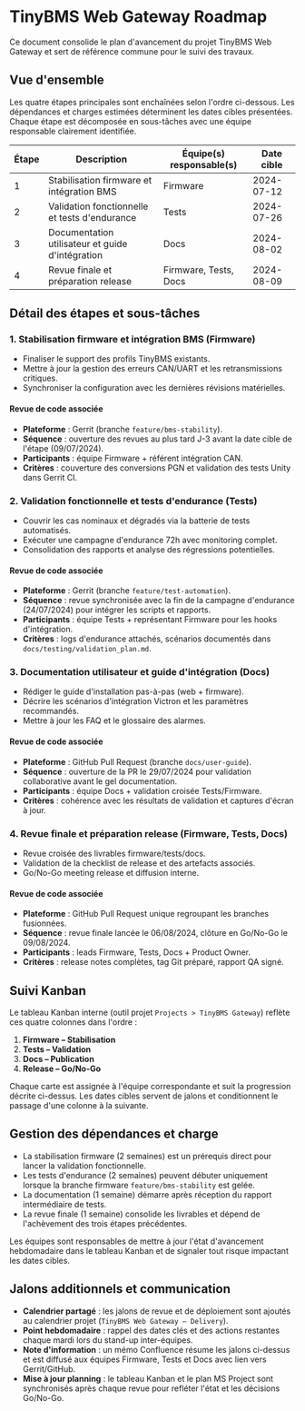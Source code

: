 # TinyBMS Web Gateway Roadmap

Ce document consolide le plan d'avancement du projet TinyBMS Web Gateway et sert de référence commune pour le suivi des travaux.

## Vue d'ensemble

Les quatre étapes principales sont enchaînées selon l'ordre ci-dessous. Les dépendances et charges estimées déterminent les dates cibles présentées. Chaque étape est décomposée en sous-tâches avec une équipe responsable clairement identifiée.

| Étape | Description | Équipe(s) responsable(s) | Date cible |
|-------|-------------|--------------------------|------------|
| 1 | Stabilisation firmware et intégration BMS | Firmware | 2024-07-12 |
| 2 | Validation fonctionnelle et tests d'endurance | Tests | 2024-07-26 |
| 3 | Documentation utilisateur et guide d'intégration | Docs | 2024-08-02 |
| 4 | Revue finale et préparation release | Firmware, Tests, Docs | 2024-08-09 |

## Détail des étapes et sous-tâches

### 1. Stabilisation firmware et intégration BMS (Firmware)
- Finaliser le support des profils TinyBMS existants.
- Mettre à jour la gestion des erreurs CAN/UART et les retransmissions critiques.
- Synchroniser la configuration avec les dernières révisions matérielles.

#### Revue de code associée
- **Plateforme** : Gerrit (branche `feature/bms-stability`).
- **Séquence** : ouverture des revues au plus tard J-3 avant la date cible de l'étape (09/07/2024).
- **Participants** : équipe Firmware + référent intégration CAN.
- **Critères** : couverture des conversions PGN et validation des tests Unity dans Gerrit CI.

### 2. Validation fonctionnelle et tests d'endurance (Tests)
- Couvrir les cas nominaux et dégradés via la batterie de tests automatisés.
- Exécuter une campagne d'endurance 72h avec monitoring complet.
- Consolidation des rapports et analyse des régressions potentielles.

#### Revue de code associée
- **Plateforme** : Gerrit (branche `feature/test-automation`).
- **Séquence** : revue synchronisée avec la fin de la campagne d'endurance (24/07/2024) pour intégrer les scripts et rapports.
- **Participants** : équipe Tests + représentant Firmware pour les hooks d'intégration.
- **Critères** : logs d'endurance attachés, scénarios documentés dans `docs/testing/validation_plan.md`.

### 3. Documentation utilisateur et guide d'intégration (Docs)
- Rédiger le guide d'installation pas-à-pas (web + firmware).
- Décrire les scénarios d'intégration Victron et les paramètres recommandés.
- Mettre à jour les FAQ et le glossaire des alarmes.

#### Revue de code associée
- **Plateforme** : GitHub Pull Request (branche `docs/user-guide`).
- **Séquence** : ouverture de la PR le 29/07/2024 pour validation collaborative avant le gel documentation.
- **Participants** : équipe Docs + validation croisée Tests/Firmware.
- **Critères** : cohérence avec les résultats de validation et captures d'écran à jour.

### 4. Revue finale et préparation release (Firmware, Tests, Docs)
- Revue croisée des livrables firmware/tests/docs.
- Validation de la checklist de release et des artefacts associés.
- Go/No-Go meeting release et diffusion interne.

#### Revue de code associée
- **Plateforme** : GitHub Pull Request unique regroupant les branches fusionnées.
- **Séquence** : revue finale lancée le 06/08/2024, clôture en Go/No-Go le 09/08/2024.
- **Participants** : leads Firmware, Tests, Docs + Product Owner.
- **Critères** : release notes complètes, tag Git préparé, rapport QA signé.

## Suivi Kanban

Le tableau Kanban interne (outil projet `Projects > TinyBMS Gateway`) reflète ces quatre colonnes dans l'ordre :
1. **Firmware – Stabilisation**
2. **Tests – Validation**
3. **Docs – Publication**
4. **Release – Go/No-Go**

Chaque carte est assignée à l'équipe correspondante et suit la progression décrite ci-dessus. Les dates cibles servent de jalons et conditionnent le passage d'une colonne à la suivante.

## Gestion des dépendances et charge

- La stabilisation firmware (2 semaines) est un prérequis direct pour lancer la validation fonctionnelle.
- Les tests d'endurance (2 semaines) peuvent débuter uniquement lorsque la branche firmware `feature/bms-stability` est gelée.
- La documentation (1 semaine) démarre après réception du rapport intermédiaire de tests.
- La revue finale (1 semaine) consolide les livrables et dépend de l'achèvement des trois étapes précédentes.

Les équipes sont responsables de mettre à jour l'état d'avancement hebdomadaire dans le tableau Kanban et de signaler tout risque impactant les dates cibles.

## Jalons additionnels et communication

- **Calendrier partagé** : les jalons de revue et de déploiement sont ajoutés au calendrier projet (`TinyBMS Web Gateway – Delivery`).
- **Point hebdomadaire** : rappel des dates clés et des actions restantes chaque mardi lors du stand-up inter-équipes.
- **Note d'information** : un mémo Confluence résume les jalons ci-dessus et est diffusé aux équipes Firmware, Tests et Docs avec lien vers Gerrit/GitHub.
- **Mise à jour planning** : le tableau Kanban et le plan MS Project sont synchronisés après chaque revue pour refléter l'état et les décisions Go/No-Go.
